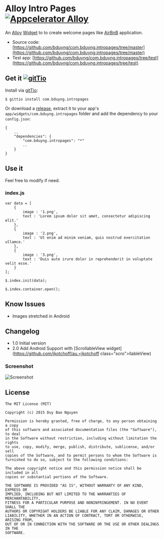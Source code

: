 # Alloy Intro Pages [![Appcelerator Alloy](http://www-static.appcelerator.com/badges/alloy-git-badge-sq.png)](http://appcelerator.com/alloy/)

An [Alloy](http://appcelerator.com/alloy) [Widget](http://docs.appcelerator.com/titanium/latest/#!/guide/Alloy_Widgets) to to create welcome pages like [AirBnB](https://itunes.apple.com/us/app/airbnb/id401626263?mt=8) application.

* Source code: [https://github.com/bduyng/com.bduyng.intropages/tree/master](https://github.com/bduyng/com.bduyng.intropages/tree/master)
* Test app: [https://github.com/bduyng/com.bduyng.intropages/tree/test](https://github.com/bduyng/com.bduyng.intropages/tree/test)

## Get it [![gitTio](http://gitt.io/badge.png)](http://gitt.io/component/com.bduyng.intropages)

Install via [gitTio](http://gitt.io/component/com.bduyng.intropages):

	$ gittio install com.bduyng.intropages

Or download a [release](https://github.com/bduyng/com.bduyng.intropages/releases), extract it to your app's `app/widgets/com.bduyng.intropages` folder and add the dependency to your `config.json`:

	{
		..
		"dependencies": {
			"com.bduyng.intropages": "*"
			..
		}
	}	

## Use it

Feel free to modify if need.

### index.js
    var data = [
		{
			image : '1.png',
			text : 'Lorem ipsum dolor sit amet, consectetur adipiscing elit.'
		},
		{
			image : '2.png',
			text : 'Ut enim ad minim veniam, quis nostrud exercitation ullamco.'
		},
		{
			image : '3.png',
			text : 'Duis aute irure dolor in reprehenderit in voluptate velit esse.'
		}
	];

	$.index.init(data);

	$.index.container.open();

## Know Issues

* Images stretched in Android

## Changelog

* 1.0 Initial version
* 2.0 Add Android Support with [ScrollableView widget](https://github.com/jkotchoff/au.<jkotchoff class="scro"></jkotchoff>llableView)

### Screenshot
![Screenshot](https://github.com/bduyng/com.bduyng.intropages/blob/test/demo.gif?raw=true)
 
## License

	The MIT License (MIT)
	
	Copyright (c) 2015 Duy Bao Nguyen
	
	Permission is hereby granted, free of charge, to any person obtaining a copy
	of this software and associated documentation files (the "Software"), to deal
	in the Software without restriction, including without limitation the rights
	to use, copy, modify, merge, publish, distribute, sublicense, and/or sell
	copies of the Software, and to permit persons to whom the Software is
	furnished to do so, subject to the following conditions:
	
	The above copyright notice and this permission notice shall be included in all
	copies or substantial portions of the Software.
	
	THE SOFTWARE IS PROVIDED "AS IS", WITHOUT WARRANTY OF ANY KIND, EXPRESS OR
	IMPLIED, INCLUDING BUT NOT LIMITED TO THE WARRANTIES OF MERCHANTABILITY,
	FITNESS FOR A PARTICULAR PURPOSE AND NONINFRINGEMENT. IN NO EVENT SHALL THE
	AUTHORS OR COPYRIGHT HOLDERS BE LIABLE FOR ANY CLAIM, DAMAGES OR OTHER
	LIABILITY, WHETHER IN AN ACTION OF CONTRACT, TORT OR OTHERWISE, ARISING FROM,
	OUT OF OR IN CONNECTION WITH THE SOFTWARE OR THE USE OR OTHER DEALINGS IN THE
	SOFTWARE.
